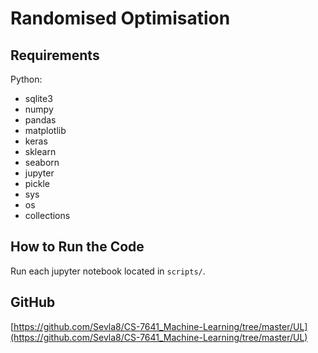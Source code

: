 # Randomised Optimisation

## Requirements

Python:
- sqlite3
- numpy
- pandas
- matplotlib
- keras
- sklearn
- seaborn
- jupyter
- pickle
- sys
- os
- collections

## How to Run the Code

Run each jupyter notebook located in `scripts/`.

## GitHub

[https://github.com/Sevla8/CS-7641_Machine-Learning/tree/master/UL](https://github.com/Sevla8/CS-7641_Machine-Learning/tree/master/UL)
